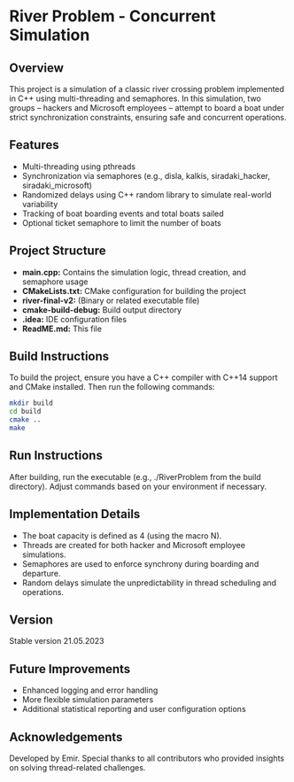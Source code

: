 # River Problem - Concurrent Simulation

## Overview
This project is a simulation of a classic river crossing problem implemented in C++ using multi-threading and semaphores. In this simulation, two groups – hackers and Microsoft employees – attempt to board a boat under strict synchronization constraints, ensuring safe and concurrent operations.

## Features
- Multi-threading using pthreads
- Synchronization via semaphores (e.g., disla, kalkis, siradaki_hacker, siradaki_microsoft)
- Randomized delays using C++ random library to simulate real-world variability
- Tracking of boat boarding events and total boats sailed
- Optional ticket semaphore to limit the number of boats

## Project Structure
- **main.cpp:** Contains the simulation logic, thread creation, and semaphore usage
- **CMakeLists.txt:** CMake configuration for building the project
- **river-final-v2:** (Binary or related executable file)
- **cmake-build-debug:** Build output directory
- **.idea:** IDE configuration files
- **ReadME.md:** This file

## Build Instructions
To build the project, ensure you have a C++ compiler with C++14 support and CMake installed. Then run the following commands:

```bash
mkdir build
cd build
cmake ..
make
```

## Run Instructions
After building, run the executable (e.g., ./RiverProblem from the build directory). Adjust commands based on your environment if necessary.

## Implementation Details
- The boat capacity is defined as 4 (using the macro N).
- Threads are created for both hacker and Microsoft employee simulations.
- Semaphores are used to enforce synchrony during boarding and departure.
- Random delays simulate the unpredictability in thread scheduling and operations.

## Version
Stable version 21.05.2023

## Future Improvements
- Enhanced logging and error handling
- More flexible simulation parameters
- Additional statistical reporting and user configuration options

## Acknowledgements
Developed by Emir. Special thanks to all contributors who provided insights on solving thread-related challenges.

